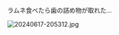 ラムネ食べたら歯の詰め物が取れた...

![20240617-205312.jpg](https://ceshmina-photos.s3.ap-northeast-1.amazonaws.com/medium/202406/20240617-205312.jpg)
